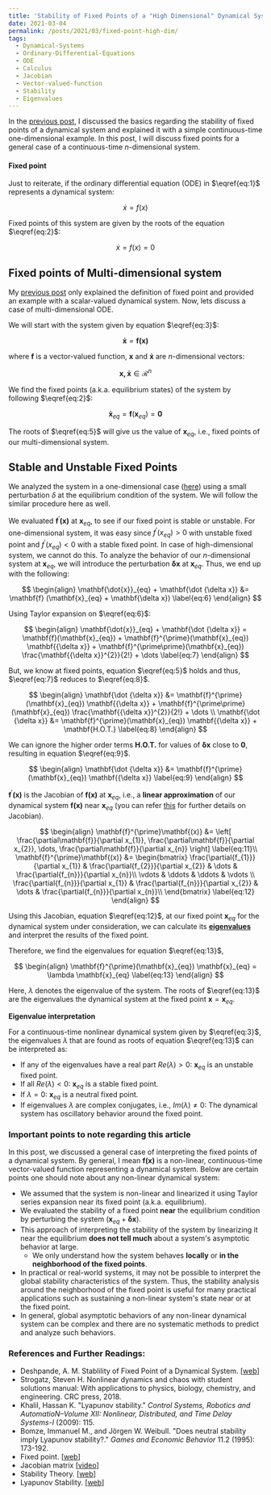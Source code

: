 ```yaml
---
title: 'Stability of Fixed Points of a "High Dimensional" Dynamical System'
date: 2021-03-04
permalink: /posts/2021/03/fixed-point-high-dim/
tags:
  - Dynamical-Systems
  - Ordinary-Differential-Equations
  - ODE
  - Calculus
  - Jacobian
  - Vector-valued-function
  - Stability
  - Eigenvalues
---
```


In the [previous post](https://adipandas.github.io/posts/2020/02/stable-unstable-fixed-point/), I discussed the basics regarding the stability of fixed points of a dynamical system and explained it with a simple continuous-time one-dimensional example. In this post, I will discuss fixed points for a general case of a continuous-time $n$-dimensional system.


#### Fixed point

Just to reiterate, if the ordinary differential equation (ODE) in $\eqref{eq:1}$ represents a dynamical system:

$$
\dot x = f(x)
\label{eq:1}
$$

Fixed points of this system are given by the roots of the equation $\eqref{eq:2}$:

$$
\begin{equation}
\dot x = f(x) = 0
\label{eq:2}
\end{equation}
$$

## Fixed points of Multi-dimensional system

My [previous post](https://adipandas.github.io/posts/2020/02/stable-unstable-fixed-point/) only explained the definition of fixed point and provided an example with a scalar-valued dynamical system. Now, lets discuss a case of multi-dimensional ODE.

We will start with the system given by equation $\eqref{eq:3}$:

$$
\mathbf{\dot x} = \mathbf{f(x)}
\label{eq:3}
$$

where $\mathbf{f}$ is a vector-valued function, $\mathbf{x}$ and  $\mathbf{\dot x}$ are $n$-dimensional vectors:

$$
\mathbf{x, \dot x} \in \mathcal{R}^{n}
\label{eq:4}
$$

We find the fixed points (a.k.a. equilibrium states) of the system by following $\eqref{eq:2}$:

$$
\mathbf{\dot x}_{eq} = \mathbf{f}(\mathbf{x}_{eq}) = \mathbf{0}
\label{eq:5}
$$

The roots of $\eqref{eq:5}$ will give us the value of $\mathbf{x}_{eq}$, i.e., fixed points of our multi-dimensional system.


## Stable and Unstable Fixed Points

We analyzed the system in a one-dimensional case ([here](https://adipandas.github.io/posts/2020/02/stable-unstable-fixed-point/)) using a small perturbation $\delta$ at the equilibrium condition of the system. We will follow the similar procedure here as well.

We evaluated $\mathbf{f}^{\prime}\mathbf{(x)}$ at $\mathbf{x}_{eq}$, to see if our fixed point is stable or unstable. For one-dimensional system, it was easy since $f^{\prime}(x_{eq})>0$ with unstable fixed point and $f^{\prime}(x_{eq})<0$ with a stable fixed point. In case of high-dimensional system, we cannot do this. To analyze the behavior of our $n$-dimensional system at $\mathbf{x}_{eq}$, we will introduce the perturbation $\mathbf{\delta x}$ at $\mathbf{x}_{eq}$. Thus, we end up with the following:

$$
\begin{align}
\mathbf{\dot{x}}_{eq} + \mathbf{\dot {\delta x}} &= \mathbf{f} (\mathbf{x}_{eq} + \mathbf{\delta x}) \label{eq:6}
\end{align}
$$

Using Taylor expansion on $\eqref{eq:6}$:

$$
\begin{align}
\mathbf{\dot{x}}_{eq} + \mathbf{\dot {\delta x}} = \mathbf{f}(\mathbf{x}_{eq}) + \mathbf{f}^{\prime}(\mathbf{x}_{eq}) \mathbf{{\delta x}} + \mathbf{f}^{\prime\prime}(\mathbf{x}_{eq}) \frac{\mathbf{{\delta x}}^{2}}{2!} + \dots \label{eq:7}
\end{align}
$$

But, we know at fixed points, equation $\eqref{eq:5}$ holds and thus, $\eqref{eq:7}$ reduces to $\eqref{eq:8}$.

$$
\begin{align}
\mathbf{\dot {\delta x}} 
&=
\mathbf{f}^{\prime}(\mathbf{x}_{eq}) \mathbf{{\delta x}} + \mathbf{f}^{\prime\prime}(\mathbf{x}_{eq}) \frac{\mathbf{{\delta x}}^{2}}{2!} + \dots \\
\mathbf{\dot {\delta x}} 
&=
\mathbf{f}^{\prime}(\mathbf{x}_{eq}) \mathbf{{\delta x}} + \mathbf{H.O.T.} 
\label{eq:8}
\end{align}
$$

We can ignore the higher order terms $\mathbf{H.O.T.}$ for values of $\mathbf{\delta{x}}$ close to $\mathbf{0}$, resulting in equation $\eqref{eq:9}$.

$$
\begin{align}
\mathbf{\dot {\delta x}}
&=
\mathbf{f}^{\prime}(\mathbf{x}_{eq}) \mathbf{{\delta x}} 
\label{eq:9}
\end{align}
$$

$\mathbf{f}^{\prime}\mathbf{(x)}$ is the Jacobian of $\mathbf{f(x)}$ at $\mathbf{x}_{eq}$, i.e., a **linear approximation** of our dynamical system $\mathbf{f(x)}$ near $\mathbf{x}_{eq}$ (you can refer [this](https://adipandas.github.io/posts/2020/03/vector-calculus/#jacobian-aka-derivative-of-vector-valued-function) for further details on Jacobian).

$$
\begin{align}
\mathbf{f}^{\prime}\mathbf{(x)}
&=
\left[
\frac{\partial\mathbf{f}}{\partial x_{1}}, \frac{\partial\mathbf{f}}{\partial x_{2}}, \dots, \frac{\partial\mathbf{f}}{\partial x_{n}}
\right]
\label{eq:11}\\
\mathbf{f}^{\prime}\mathbf{(x)} &=
\begin{bmatrix}
\frac{\partial{f_{1}}}{\partial x_{1}} & \frac{\partial{f_{2}}}{\partial x_{2}} & \dots & \frac{\partial{f_{n}}}{\partial x_{n}}\\
\vdots & \ddots & \ddots & \vdots \\
\frac{\partial{f_{n}}}{\partial x_{1}} & \frac{\partial{f_{n}}}{\partial x_{2}} & \dots & \frac{\partial{f_{n}}}{\partial x_{n}}\\
\end{bmatrix} \label{eq:12}
\end{align}
$$

Using this Jacobian, equation $\eqref{eq:12}$, at our fixed point $\mathbf{x}_{eq}$ for the dynamical system under consideration, we can calculate its [**eigenvalues**](https://en.wikipedia.org/wiki/Eigenvalues_and_eigenvectors) and interpret the results of the fixed point.

Therefore, we find the eigenvalues for equation $\eqref{eq:13}$,

$$
\begin{align}
\mathbf{f}^{\prime}(\mathbf{x}_{eq}) \mathbf{x}_{eq} = \lambda \mathbf{x}_{eq} \label{eq:13}
\end{align}
$$

Here, $\lambda$ denotes the eigenvalue of the system. The roots of $\eqref{eq:13}$ are the eigenvalues the dynamical system at the fixed point ${\mathbf{x}=\mathbf{x}_{eq}}$.


**Eigenvalue interpretation** <a name='eigen_value_interpretation'></a>

For a continuous-time nonlinear dynamical system given by $\eqref{eq:3}$, the eigenvalues $\lambda$ that are found as roots of equation $\eqref{eq:13}$ can be interpreted as:  
* If any of the eigenvalues have a real part $Re(\lambda)>0$: $\mathbf{x}_{eq}$ is an unstable fixed point.
* If all $Re(\lambda)<0$: $\mathbf{x}_{eq}$ is a stable fixed point.
* If $\lambda=0$: $\mathbf{x}_{eq}$ is a neutral fixed point.
* If eigenvalues $\lambda$ are complex conjugates, i.e., $Im(\lambda) \ne 0$: The dynamical system has oscillatory behavior around the fixed point.



### Important points to note regarding this article

In this post, we discussed a general case of interpreting the fixed points of a dynamical system. By general, I mean $\mathbf{f(x)}$ is a non-linear, continuous-time vector-valued function representing a dynamical system. Below are certain points one should note about any non-linear dynamical system:  
* We assumed that the system is non-linear and linearized it using Taylor series expansion near its fixed point (a.k.a. equilibrium).
* We evaluated the stability of a fixed point **near** the equilibrium condition by perturbing the system  ($\mathbf{x}_{eq}+\mathbf{\delta x}$).
* This approach of interpreting the stability of the system by linearizing it near the equilibrium **does not tell much** about a system's asymptotic behavior at large.
  * We only understand how the system behaves **locally** or **in the neighborhood of the fixed points**.
* In practical or real-world systems, it may not be possible to interpret the global stability characteristics of the system. Thus, the stability analysis around the neighborhood of the fixed point is useful for many practical applications such as sustaining a non-linear system's state near or at the fixed point.
* In general, global asymptotic behaviors of any non-linear dynamical system can be complex and there are no systematic methods to predict and analyze such behaviors.



### References and Further Readings:

* Deshpande, A. M. Stablility of Fixed Point of a Dynamical System. [[web](https://adipandas.github.io/posts/2020/02/stable-unstable-fixed-point/)]
* Strogatz, Steven H. Nonlinear dynamics and chaos with student solutions manual: With applications to physics, biology, chemistry, and engineering. CRC press, 2018.
* Khalil, Hassan K. "Lyapunov stability." *Control Systems, Robotics and AutomatioN–Volume XII: Nonlinear, Distributed, and Time Delay Systems-I* (2009): 115.
* Bomze, Immanuel M., and Jörgen W. Weibull. "Does neutral stability imply Lyapunov stability?." *Games and Economic Behavior* 11.2 (1995): 173-192.
* Fixed point. [[web](https://mathworld.wolfram.com/FixedPoint.html)]
* Jacobian matrix [[video](https://www.youtube.com/watch?v=bohL918kXQk)]
* Stability Theory. [[web](https://en.wikipedia.org/wiki/Stability_theory)]
* Lyapunov Stability. [[web](https://en.wikipedia.org/wiki/Lyapunov_stability)]
